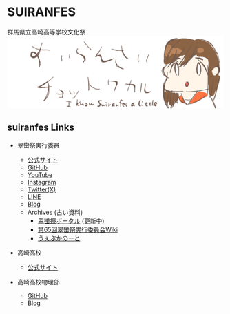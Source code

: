 # SUIRANFES
群馬県立高崎高等学校文化祭
[![img](/img/logo.png)](https://github.com/suiranfes)

## suiranfes Links
- 翠巒祭実行委員
  - [公式サイト](https://suiranfes.blue)
  - [GitHub](https://github.com/suiranfes)
  - [YouTube](https://www.youtube.com/@suiranfestivalweb)
  - [Instagram](https://www.instagram.com/suiranfes_tktk)
  - [Twitter(X)](https://twitter.com/suiranfes)
  - [LINE](http://nav.cx/hL3RAkF)
  - [Blog](https://suiranfes.github.io/blog.suiranfes.blue/)
  - Archives (古い資料)
    - [翠巒祭ポータル](https://suiranfes.github.io/) (更新中)
    - [第65回翠巒祭実行委員会Wiki](https://suiranfes.github.io/wiki.suiranfes.com/#!index.md)
    - [うぇぶかのーと](https://suiranfes.github.io/note.suiranfes.com/)

- 高崎高校
  - [公式サイト](https://takasaki-hs.gsn.ed.jp)

- 高崎高校物理部
  - [GitHub](https://github.com/takasaki-physics)
  - [Blog](https://takasaki-physics.github.io)
